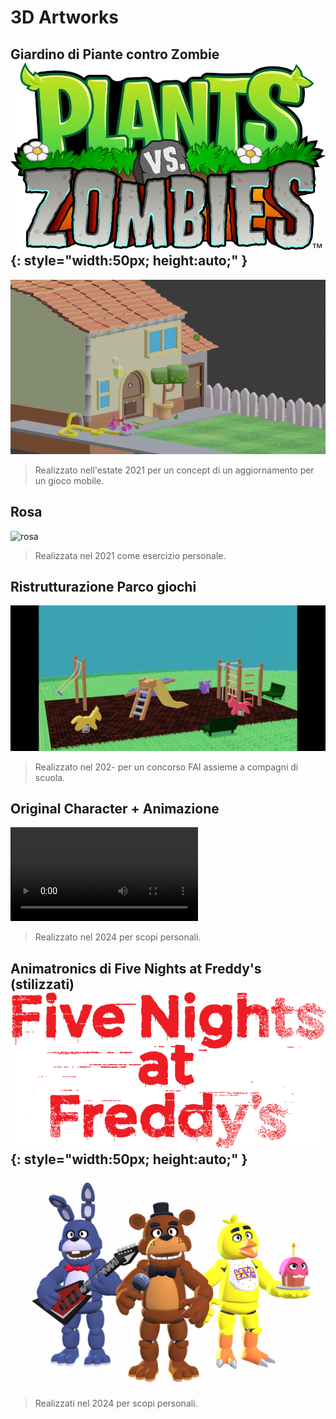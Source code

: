# 3D Artworks

## Giardino di Piante contro Zombie ![pvzlogo](assets/pvzlogo.png){: style="width:50px; height:auto;" }

![pvz_garden](assets/pvzgarden.png)
> Realizzato nell'estate 2021 per un concept di un aggiornamento per un gioco mobile.

## Rosa
![rosa](assets/rose.png)
> Realizzata nel 2021 come esercizio personale.

## Ristrutturazione Parco giochi
![playground](assets/playground.png)
> Realizzato nel 202- per un concorso FAI assieme a compagni di scuola.

## Original Character + Animazione
![fyra](assets/fyra.mp4)
> Realizzato nel 2024 per scopi personali.

## Animatronics di Five Nights at Freddy's (stilizzati) ![fnaf_logo](assets/fnaflogo.png){: style="width:50px; height:auto;" }

![fnaf](assets/fnaf_trio.png)
> Realizzati nel 2024 per scopi personali.